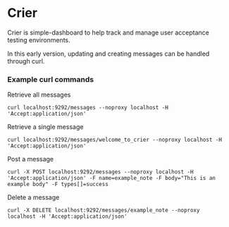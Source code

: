 Crier
=======
Crier is simple-dashboard to help track and manage user acceptance testing environments.

In this early version, updating and creating messages can be handled through curl.

### Example curl commands

Retrieve all messages

    curl localhost:9292/messages --noproxy localhost -H 'Accept:application/json'

Retrieve a single message

    curl localhost:9292/messages/welcome_to_crier --noproxy localhost -H 'Accept:application/json'

Post a message

    curl -X POST localhost:9292/messages --noproxy localhost -H 'Accept:application/json' -F name=example_note -F body="This is an example body" -F types[]=success

Delete a message

    curl -X DELETE localhost:9292/messages/example_note --noproxy localhost -H 'Accept:application/json'
